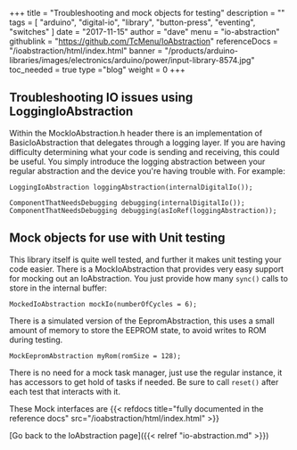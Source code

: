 +++
title = "Troubleshooting and mock objects for testing"
description = ""
tags = [ "arduino", "digital-io", "library", "button-press", "eventing", "switches" ]
date = "2017-11-15"
author =  "dave"
menu = "io-abstraction"
githublink = "https://github.com/TcMenu/IoAbstraction"
referenceDocs = "/ioabstraction/html/index.html"
banner = "/products/arduino-libraries/images/electronics/arduino/power/input-library-8574.jpg"
toc_needed = true 
type ="blog"
weight = 0
+++

## Troubleshooting IO issues using LoggingIoAbstraction

Within the MockIoAbstraction.h header there is an implementation of BasicIoAbstraction that delegates through a logging layer. If you are having difficulty determining what your code is sending and receiving, this could be useful. You simply introduce the logging abstraction between your regular abstraction and the device you're having trouble with. For example:

    LoggingIoAbstraction loggingAbstraction(internalDigitalIo());

    ComponentThatNeedsDebugging debugging(internalDigitalIo());
    ComponentThatNeedsDebugging debugging(asIoRef(loggingAbstraction));

## Mock objects for use with Unit testing

This library itself is quite well tested, and further it makes unit testing your code easier. There is a MockIoAbstraction that provides very easy support for mocking out an IoAbstraction. You just provide how many `sync()` calls to store in the internal buffer: 

    MockedIoAbstraction mockIo(numberOfCycles = 6);

There is a simulated version of the EepromAbstraction, this uses a small amount of memory to store the EEPROM state, to avoid writes to ROM during testing.

    MockEepromAbstraction myRom(romSize = 128);

There is no need for a mock task manager, just use the regular instance, it has accessors to get hold of tasks if needed. Be sure to call `reset()` after each test that interacts with it.

These Mock interfaces are {{< refdocs title="fully documented in the reference docs" src="/ioabstraction/html/index.html" >}}

[Go back to the IoAbstraction page]({{< relref "io-abstraction.md" >}})